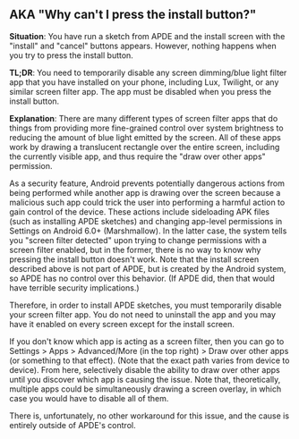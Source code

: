 ## AKA "Why can't I press the install button?"

**Situation**: You have run a sketch from APDE and the install screen with the "install" and "cancel" buttons appears. However, nothing happens when you try to press the install button.

**TL;DR**: You need to temporarily disable any screen dimming/blue light filter app that you have installed on your phone, including Lux, Twilight, or any similar screen filter app. The app must be disabled when you press the install button.

**Explanation**: There are many different types of screen filter apps that do things from providing more fine-grained control over system brightness to reducing the amount of blue light emitted by the screen. All of these apps work by drawing a translucent rectangle over the entire screen, including the currently visible app, and thus require the "draw over other apps" permission.

As a security feature, Android prevents potentially dangerous actions from being performed while another app is drawing over the screen because a malicious such app could trick the user into performing a harmful action to gain control of the device. These actions include sideloading APK files (such as installing APDE sketches) and changing app-level permissions in Settings on Android 6.0+ (Marshmallow). In the latter case, the system tells you "screen filter detected" upon trying to change permissions with a screen filter enabled, but in the former, there is no way to know why pressing the install button doesn't work. Note that the install screen described above is not part of APDE, but is created by the Android system, so APDE has no control over this behavior. (If APDE did, then that would have terrible security implications.)

Therefore, in order to install APDE sketches, you must temporarily disable your screen filter app. You do not need to uninstall the app and you may have it enabled on every screen except for the install screen.

If you don't know which app is acting as a screen filter, then you can go to Settings > Apps > Advanced/More (in the top right) > Draw over other apps (or something to that effect). (Note that the exact path varies from device to device). From here, selectively disable the ability to draw over other apps until you discover which app is causing the issue. Note that, theoretically, multiple apps could be simultaneously drawing a screen overlay, in which case you would have to disable all of them.

There is, unfortunately, no other workaround for this issue, and the cause is entirely outside of APDE's control.